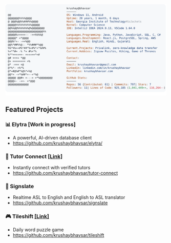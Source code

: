 
<a href="https://krushaybhavsar.com/">
  <picture>
    <source media="(prefers-color-scheme: dark)" srcset="https://raw.githubusercontent.com/krushaybhavsar/krushaybhavsar/main/dark_mode.svg">
    <img alt="Krushay Bhavsar's GitHub Profile README" src="https://raw.githubusercontent.com/krushaybhavsar/krushaybhavsar/main/light_mode.svg">
  </picture>
</a>

## Featured Projects

### 📊 Elytra [Work in progress]
- A powerful, AI-driven database client
- https://github.com/krushaybhavsar/elytra/

### 📖 Tutor Connect [[Link]](https://tutorconnect.sboe.org)
- Instantly connect with verified tutors
- https://github.com/krushaybhavsar/tutor-connect

### 🤙 Signslate
- Realtime ASL to English and English to ASL translator
- https://github.com/krushaybhavsar/signslate

### 🎮 Tileshift [[Link]](https://tileshiftgame.com)
- Daily word puzzle game
- https://github.com/krushaybhavsar/tileshift

<!--
<h1 align="center">Hey, I'm Krushay Bhavsar</h1>
<h3 align="center">A passionate self-taught programmer</h3>
- 👨‍💻 All of my projects are available on my [portfolio](https://krushaybhavsar.com)
- 📫 Reach out to me by [email](mailto:krushaybhavsar@gmail.com?)
- 📄 Check out my [resume](https://krushaybhavsar.com/assets/Krushay_Bhavsar_Resume.pdf)
<h3 align="left">Connect with me:</h3>
<p align="left">
<a href="https://linkedin.com/in/krushaybhavsar" target="blank"><img align="center" src="https://raw.githubusercontent.com/rahuldkjain/github-profile-readme-generator/master/src/images/icons/Social/linked-in-alt.svg" alt="krushaybhavsar" height="30" width="40" /></a>
<a href="https://instagram.com/krushaybhavsar" target="blank"><img align="center" src="https://raw.githubusercontent.com/rahuldkjain/github-profile-readme-generator/master/src/images/icons/Social/instagram.svg" alt="krushaybhavsar" height="30" width="40" /></a>
<a href="https://www.youtube.com/channel/UCgpfQDfxE8OgeKkBc9RTwXA" target="blank"><img align="center" src="https://raw.githubusercontent.com/rahuldkjain/github-profile-readme-generator/master/src/images/icons/Social/youtube.svg" alt="krushaybhavsar" height="30" width="40" /></a>
</p>
<h3 align="left">Languages and Tools:</h3>
<p align="left"> <a href="https://developer.android.com" target="_blank"> <img src="https://raw.githubusercontent.com/devicons/devicon/master/icons/android/android-original-wordmark.svg" alt="android" width="40" height="40"/> </a> <a href="https://www.arduino.cc/" target="_blank"> <img src="https://cdn.worldvectorlogo.com/logos/arduino-1.svg" alt="arduino" width="40" height="40"/> </a> <a href="https://getbootstrap.com" target="_blank"> <img src="https://raw.githubusercontent.com/devicons/devicon/master/icons/bootstrap/bootstrap-plain-wordmark.svg" alt="bootstrap" width="40" height="40"/> </a> <a href="https://www.w3schools.com/cs/" target="_blank"> <img src="https://raw.githubusercontent.com/devicons/devicon/master/icons/csharp/csharp-original.svg" alt="csharp" width="40" height="40"/> </a> <a href="https://www.w3schools.com/css/" target="_blank"> <img src="https://raw.githubusercontent.com/devicons/devicon/master/icons/css3/css3-original-wordmark.svg" alt="css3" width="40" height="40"/> </a> <a href="https://www.djangoproject.com/" target="_blank"> <img src="https://raw.githubusercontent.com/devicons/devicon/master/icons/django/django-original.svg" alt="django" width="40" height="40"/> </a> <a href="https://firebase.google.com/" target="_blank"> <img src="https://www.vectorlogo.zone/logos/firebase/firebase-icon.svg" alt="firebase" width="40" height="40"/> </a> <a href="https://flask.palletsprojects.com/" target="_blank"> <img src="https://www.vectorlogo.zone/logos/pocoo_flask/pocoo_flask-icon.svg" alt="flask" width="40" height="40"/> </a> <a href="https://git-scm.com/" target="_blank"> <img src="https://www.vectorlogo.zone/logos/git-scm/git-scm-icon.svg" alt="git" width="40" height="40"/> </a> <a href="https://heroku.com" target="_blank"> <img src="https://www.vectorlogo.zone/logos/heroku/heroku-icon.svg" alt="heroku" width="40" height="40"/> </a> <a href="https://www.w3.org/html/" target="_blank"> <img src="https://raw.githubusercontent.com/devicons/devicon/master/icons/html5/html5-original-wordmark.svg" alt="html5" width="40" height="40"/> </a> <a href="https://www.java.com" target="_blank"> <img src="https://raw.githubusercontent.com/devicons/devicon/master/icons/java/java-original.svg" alt="java" width="40" height="40"/> </a> <a href="https://developer.mozilla.org/en-US/docs/Web/JavaScript" target="_blank"> <img src="https://raw.githubusercontent.com/devicons/devicon/master/icons/javascript/javascript-original.svg" alt="javascript" width="40" height="40"/> </a> <a href="https://nodejs.org" target="_blank"> <img src="https://raw.githubusercontent.com/devicons/devicon/master/icons/nodejs/nodejs-original-wordmark.svg" alt="nodejs" width="40" height="40"/> </a> <a href="https://opencv.org/" target="_blank"> <img src="https://www.vectorlogo.zone/logos/opencv/opencv-icon.svg" alt="opencv" width="40" height="40"/> </a> <a href="https://www.python.org" target="_blank"> <img src="https://raw.githubusercontent.com/devicons/devicon/master/icons/python/python-original.svg" alt="python" width="40" height="40"/> </a> <a href="https://reactjs.org/" target="_blank"> <img src="https://raw.githubusercontent.com/devicons/devicon/master/icons/react/react-original-wordmark.svg" alt="react" width="40" height="40"/> </a> <a href="https://reactnative.dev/" target="_blank"> <img src="https://reactnative.dev/img/header_logo.svg" alt="reactnative" width="40" height="40"/> </a> <a href="https://sass-lang.com" target="_blank"> <img src="https://raw.githubusercontent.com/devicons/devicon/master/icons/sass/sass-original.svg" alt="sass" width="40" height="40"/> </a> <a href="https://scikit-learn.org/" target="_blank"> <img src="https://upload.wikimedia.org/wikipedia/commons/0/05/Scikit_learn_logo_small.svg" alt="scikit_learn" width="40" height="40"/> </a> <a href="https://www.tensorflow.org" target="_blank"> <img src="https://www.vectorlogo.zone/logos/tensorflow/tensorflow-icon.svg" alt="tensorflow" width="40" height="40"/> </a> <a href="https://unity.com/" target="_blank"> <img src="https://www.vectorlogo.zone/logos/unity3d/unity3d-icon.svg" alt="unity" width="40" height="40"/> </a> </p>
<p><img align="left" src="https://github-readme-stats.vercel.app/api/top-langs?username=krushaybhavsar&show_icons=true&locale=en&layout=compact" alt="krushaybhavsar" /></p>
<p><img align="center" src="https://github-readme-streak-stats.herokuapp.com/?user=krushaybhavsar&" alt="krushaybhavsar" /></p>
-->
